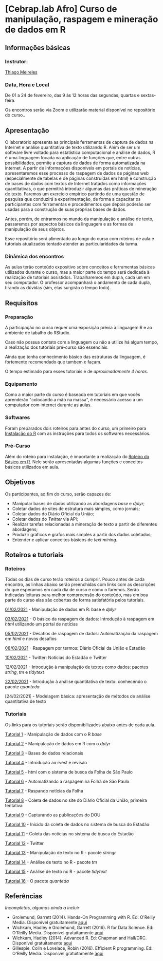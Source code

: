# [Cebrap.lab Afro] Curso de manipulação, raspagem e mineração de dados em R

## Informações básicas

### Instrutor: 
	
[Thiago Meireles](https://thiagomeireles.github.io/)

### Data, Hora e Local

De 01 a 24 de fevereiro, das 9 às 12 horas das segundas, quartas e sextas-feira.

Os encontros serão via Zoom e utilizarão material disponível no repositório do curso..

## Apresentação

O laboratório apresenta as principais ferramentas de captura de dados na Internet e análise quantitativa de texto utilizando R. Além de ser um software livre voltado para estatística computacional e análise de dados, R é uma linguagem focada na aplicação de funções que, entre outras possibilidades, permite a captura de dados de forma automatizada na internet. A partir de informações disponíveis em portais de notícias, apresentaremos esse processo de raspagem de dados de páginas web (especialmente de tabelas e de páginas construídas em html) e construção de bases de dados com textos de Internet tratados como informações quantitativas, o que permitirá introduzir algumas das práticas de mineração de texto. Faremos um exercício empírico partindo de uma questão de pesquisa que conduzirá a experimentação, de forma a capacitar os participantes com ferramentas e procedimentos que depois poderão ser usadas para a construção de suas próprias bases de dados. 

Antes, porém, de entrarmos no mundo da manipulação e análise de texto, passaremos por aspectos básicos da linguagem e as formas de manipulação de seus objetos.

Esse repositório será alimentado ao longo do curso com roteiros de aula e tutoriais atualizados tentado atender as particularidades da turma.

### Dinâmica dos encontros

As aulas terão conteúdo expositivo sobre conceitos e ferramentas básicas utilizados durante o curso, mas a maior parte do tempo será dedicada à realização de tutoriais assistidos. Trabalharemos em dupla, cada um em seu computador. O professor acompanhará o andamento de cada dupla, tirando as dúvidas (sim, elas surgirão o tempo todo).

## Requisitos

### Preparação
A participação no curso requer uma exposição prévia à linguagem R e ao ambiente de tabalho do RStudio.

Caso não possua contato com a linguagem ou não a utilize há algum tempo, a realização dos tutoriais pré-curso são essenciais.

Ainda que tenha conhecimento básico das estruturas da linguagem, é fortemente recomendado que tambem o façam.

O tempo estimado para esses tutoriais é de *aproximadamente 4 horas*.

### Equipamento

Como a maior parte do curso é baseada em tutoriais em que vocês aprenderão "colocando a mão na massa", é necessário acesso a um computador com internet durante as aulas.

### Softwares

Foram preparados dois roteiros para antes do curso, um primeiro para [Instalação do R](https://github.com/thiagomeireles/cebrap_afro_2021/blob/main/roteiros/00_instalacao.md) com as instruções para todos os softwares necessários.

### Pré-Curso

Além do roteiro para instalação, é importante a realização do [Roteiro do Básico em R](https://github.com/thiagomeireles/cebrap_afro_2021/blob/main/roteiros/01_basico.md). Nele serão apresentadas algumas funções e conceitos básicos utilizados em aula.

## Objetivos

Os participantes, ao fim do curso, serão capazes de:
- Manipular bases de dados utilizando as abordagens *base* e *dplyr*;
- Coletar dados de sites de estrutura mais simples, como jornais;
- Coletar dados do Diário Oficial da União;
- Coletar dados do *Twitter* via API;
- Realizar tarefas relacionadas a mineração de texto a partir de diferentes abordagens;
- Produzir gráficos e grafos mais simples a partir dos dados coletados;
- Entender e aplicar conceitos básicos de *text mining*.

## Roteiros e tutoriais

### Roteiros

Todas os dias de curso terão roteiros a cumprir. Pouco antes de cada encontro, as linhas abaixo serão preenchidas com links com as descrições do que esperamos em cada dia de curso e como o faremos. Serão indicadas leituras para melhor compreensão do conteúdo, mas em boa parte do curso elas são cobertas de forma satisfatória pelos tutoriais.

[01/02/2021](https://github.com/thiagomeireles/cebrap_afro_2021/blob/main/roteiros/dia_01.md) - Manipulação de dados em R: base e *dplyr*

[03/02/2021](https://github.com/thiagomeireles/cebrap_afro_2021/blob/main/roteiros/dia_02.md) - O básico da raspagem de dados: Introdução à raspagem em *html* utilizando um portal de notícias

[05/02/2021](https://github.com/thiagomeireles/cebrap_afro_2021/blob/main/roteiros/dia_03.md) - Desafios de raspagem de dados: Automatização da raspagem em *html* e novos desafios

[08/02/2021](https://github.com/thiagomeireles/cebrap_afro_2021/blob/main/roteiros/dia_04.md) - Raspagem por termos: Diário Oficial da União e Estadão

[10/02/2021](https://github.com/thiagomeireles/cebrap_afro_2021/blob/main/roteiros/dia_05.md) - Twitter: Notícias do Estadão e Twitter

[12/02/2021](https://github.com/thiagomeireles/cebrap_afro_2021/blob/main/roteiros/dia_06.md) - Introdução à manipulação de textos como dados: pacotes *string*, *tm* e *tidytext*

[22/02/2021](https://github.com/thiagomeireles/cebrap_afro_2021/tree/main/roteiros/dia_07.md) - Introdução à análise quantitativa de texto: conhecendo o pacote *quanteda*

[24/02/2021] - Modelagem básica: apresentação de métodos de análise quantitativa de texto


### Tutoriais

Os links para os tutoriais serão disponibilizados abaixo antes de cada aula.

[Tutorial 1](https://github.com/thiagomeireles/cebrap_afro_2021/blob/main/tutoriais/Tutorial_1.md) - Manipulação de dados com o R *base*

[Tutorial 2](https://github.com/thiagomeireles/cebrap_afro_2021/blob/main/tutoriais/Tutorial_2.md) - Manipulação de dados em R com o *dplyr*

[Tutorial 3](https://github.com/thiagomeireles/cebrap_afro_2021/blob/main/tutoriais/Tutorial_3.md) - Bases de dados relacionais

[Tutorial 4](https://github.com/thiagomeireles/cebrap_afro_2021/blob/main/tutoriais/Tutorial_4.md) - Introdução ao rvest e revisão

[Tutorial 5](https://github.com/thiagomeireles/cebrap_afro_2021/blob/main/tutoriais/Tutorial_5.md) - html com o sistema de busca da Folha de São Paulo

[Tutorial 6](https://github.com/thiagomeireles/cebrap_afro_2021/blob/main/tutoriais/Tutorial_6.md) - Automatizando a raspagem na Folha de São Paulo

[Tutorial 7](https://github.com/thiagomeireles/cebrap_afro_2021/blob/main/tutoriais/Tutorial_7.md) - Raspando notícias da Folha

[Tutorial 8](https://github.com/thiagomeireles/cebrap_afro_2021/blob/main/tutoriais/Tutorial_8.md) - Coleta de dados no site do Diário Oficial da União, primeira tentativa

[Tutorial 9](https://github.com/thiagomeireles/cebrap_afro_2021/blob/main/tutoriais/Tutorial_9.md) - Capturando as publicações do DOU

[Tutorial 10](https://github.com/thiagomeireles/cebrap_afro_2021/blob/main/tutoriais/Tutorial_10.md) - Inícido da coleta de dados no sistema de busca do Estadão

[Tutorial 11](https://github.com/thiagomeireles/cebrap_afro_2021/blob/main/tutoriais/Tutorial_11.md) - Coleta das notícias no sistema de busca do Estadão

[Tutorial 12](https://github.com/thiagomeireles/cebrap_afro_2021/blob/main/tutoriais/Tutorial_12.md) - Twitter

[Tutorial 13](https://github.com/thiagomeireles/cebrap_afro_2021/blob/main/tutoriais/Tutorial_13.md) - Manipulação de texto no R - pacote _stringr_

[Tutorial 14](https://github.com/thiagomeireles/cebrap_afro_2021/blob/main/tutoriais/Tutorial_14.md) - Análise de texto no R - pacote _tm_

[Tutorial 15](https://github.com/thiagomeireles/cebrap_afro_2021/blob/main/tutoriais/Tutorial_15.md) - Análise de texto no R - pacote _tidytext_

[Tutorial 16](https://github.com/thiagomeireles/cebrap_afro_2021/blob/main/tutoriais/Tutorial_16.md) - O pacote *quanteda*

## Referências

*Incompletas, algumas ainda a incluir*

- Grolemund, Garrett (2014). Hands-On Programming with R. Ed: O'Reilly Media. Disponível gratuitamente [aqui](https://rstudio-education.github.io/hopr/)
- Wichkam, Hadley e Grolemund, Garrett (2016). R for Data Science. Ed: O'Reilly Media. Disponível gratuitamente [aqui](http://r4ds.had.co.nz/data-visualisation.html)
- Wichkam, Hadley (2014). Advanced R. Ed: Chapman and Hall/CRC. Disponível gratuitamente [aqui](http://adv-r.had.co.nz/)
- Gillespie, Colin e Lovelace, Robin (2016). Efficient R programming. Ed: O'Reilly Media. Disponível gratuitamente [aqui](https://csgillespie.github.io/efficientR/)

